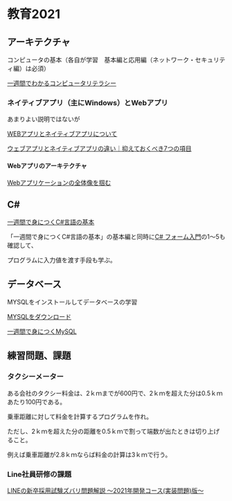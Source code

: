 # 教育2021

## アーキテクチャ

コンピュータの基本（各自が学習　基本編と応用編（ネットワーク・セキュリティ編）は必須）

[一週間でわかるコンピュータリテラシー](http://sevendays-study.com/computer-literacy/index.html)

### ネイティブアプリ（主にWindows）とWebアプリ

あまりよい説明ではないが

[WEBアプリとネイティブアプリについて](https://qiita.com/yyy752/items/8c77e45789aac2d6cb8a)

[ウェブアプリとネイティブアプリの違い｜抑えておくべき7つの項目](https://appbu.jp/webapps-nativeapps)

#### Webアプリのアーキテクチャ

[Webアプリケーションの全体像を掴む](https://qiita.com/tamago3keran/items/f470593926458b7ef52a)

## C#

[一週間で身につくC#言語の基本](http://csharp.sevendays-study.com/index.html)

「一週間で身につくC#言語の基本」の基本編と同時に[C# フォーム入門](http://kaitei.net/csforms/)の1～5も確認して、

プログラムに入力値を渡す手段も学ぶ。

## データベース

MYSQLをインストールしてデータベースの学習

[MYSQLをダウンロード](https://dev.mysql.com/downloads/installer/)

[一週間で身につくMySQL](http://web.sevendays-study.com/mysql/)

## 練習問題、課題

### タクシーメーター

ある会社のタクシー料金は、2ｋｍまでが600円で、2ｋｍを超えた分は0.5ｋｍあたり100円である。

乗車距離に対して料金を計算するプログラムを作れ。

ただし、2ｋｍを超えた分の距離を0.5ｋｍで割って端数が出たときは切り上げること。


例えば乗車距離が2.8ｋｍならば料金の計算は3ｋｍで行う。

### Line社員研修の課題

[LINEの新卒採用試験ズバリ問題解説 〜2021年開発コース(実装問題)版〜](https://engineering.linecorp.com/ja/blog/commentary-of-coding-test-2021/)
